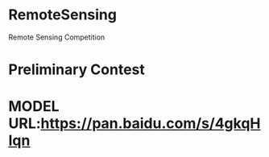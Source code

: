 # RemoteSensing
Remote Sensing Competition 


# Preliminary Contest
# MODEL URL:https://pan.baidu.com/s/4gkqHIqn
